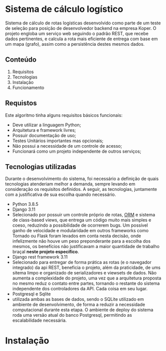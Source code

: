 # Sistema de cálculo logístico

Sistema de cálculo de rotas logísticas desenvolvido como parte de um teste de seleção para posição de desenvolvedor backend na empresa Koper. O projeto engloba um serviço web seguindo o padrão REST, que recebe dados pertinentes, e calcula a rota mais eficiente de entrega com base em um mapa (grafo), assim como a persistência destes mesmos dados.
## Conteúdo

1. Requisitos
1. Tecnologias
1. Instalação
1. Funcionamento

## Requistos

Este algoritmo tinha alguns requisitos básicos funcionais:

* Deve utilizar a linguagem Python;
* Arquitetura e framework livres;
* Possuir documentação de uso;
* Testes Unitários importantes mas opcionais;
* Não possui a necessidade de um controle de acesso;
* Funcionará como um projeto independente de outros serviços;

## Tecnologias utilizadas
Durante o desenvolvimento do sistema, foi necessário a definição de quais tecnologias atenderiam melhor a demanda, sempre levando em consideração os requisitos definidos. A seguir, as tecnologias, juntamente com a justificativa de sua escolha quando necessário.
* Python 3.8.5
* Django 3.11
 * Selecionado por possuir um controle próprio de rotas, [ORM][1] e sistema de class-based views, que entrega um código muito mais simples e coeso, reduzindo a possibilidade de ocorrerem bugs. Um possível ganho de velocidade e modularidade em outros frameworks como Tornado ou Flask foram levados em conta nesta decisão, onde infelizmente não houve um peso preponderante para a escolha dos mesmos, os benefícios não justificavam a maior quantidade de trabalho braçal __neste projeto específico__.
* Django rest framework 3.11
 * Selecionado para entregar de forma prática as rotas (e o navegador integrado) da api REST, beneficia o projeto, além da praticidade, de ums sitema limpo e organizado de serializadores e viewsets de dados. Não aumenta a complexidade do projeto, uma vez que a arquitetura proposta no mesmo reduz o contato entre partes, tornando o restante do sistema independente dos controladores da API. Cada coisa em seu lugar.
* Postgresql e Sqlite
 * utilizada ambas as bases de dados, sendo o SQLite utilizado em ambiente de desenvolvimento, de forma a reduzir a necessidade computacional durante esta etapa. O ambiente de deploy do sistema roda uma versão atual do banco Postgresql, permitindo as escalabilidade necessária. 
# Instalação

[1]: https://en.wikipedia.org/wiki/Object-relational_mapping